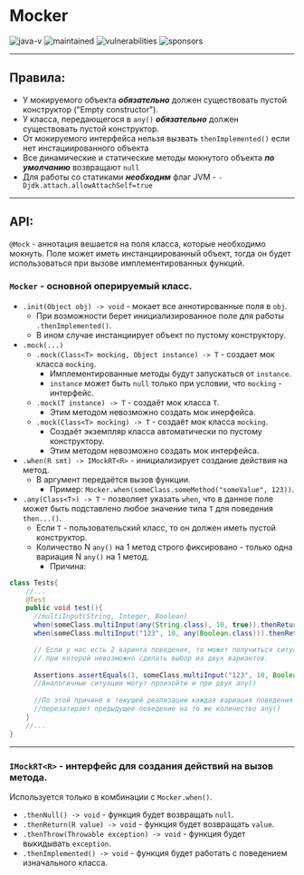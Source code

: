 # Mocker
![java-v](https://img.shields.io/badge/java-11-orange?style=flat-square&logo=oracle)
![maintained](https://img.shields.io/maintenance/yes/2023?style=flat-square)
![vulnerabilities](https://img.shields.io/snyk/vulnerabilities/github/anast3t/SimpleMockFramework?style=flat-square)
![sponsors](https://img.shields.io/github/sponsors/anast3t?color=red&style=flat-square)

---
## Правила:
* У мокируемого объекта **_обязательно_** должен существовать пустой конструктор ("Empty constructor").
* У класса, передающегося в `any()` **_обязательно_** должен существовать пустой конструктор.
* От мокируемого интерфейса нельзя вызвать `thenImplemented()` если нет инстациированного объекта
* Все динамические и статические методы мокнутого объекта **_по умолчанию_** возвращают `null`
* Для работы со статиками **_необходим_** флаг JVM - `-Djdk.attach.allowAttachSelf=true`
---
## API:
`@Mock` - аннотация вешается на поля класса, которые необходимо мокнуть.
Поле может иметь инстанциированный объект, тогда он будет использоваться
при вызове имплементированных функций.

### `Mocker` - основной оперируемый класс.
* `.init(Object obj) -> void` - мокает все аннотированные поля в `obj`.
  * При возможности берет инициализированное поле для работы `.thenImplemented()`.
  * В ином случае инстанциирует объект по пустому конструктору.
* `.mock(...)`
  * `.mock(Class<T> mocking, Object instance) -> T` - создает мок класса `mocking`.
    * Имплементированные методы будут запускаться от `instance`.
    * `instance` может быть `null` только при условии, что `mocking` - интерфейс.
  * `.mock(T instance) -> T` - создаёт мок класса `T`.
    * Этим методом невозможно создать мок инерфейса.
  * `.mock(Class<T> mocking) -> T` - создаёт мок класса `mocking`.
    * Создаёт экземпляр класса автоматически по пустому конструктору.
    * Этим методом невозможно создать мок интерфейса.
* `.when(R smt) -> IMockRT<R>` - инициализирует создание действия на метод.
  * В аргумент передаётся вызов функции.
    * Пример: `Mocker.when(someClass.someMethod("someValue", 123))`.
* `.any(Class<T>) -> T` - позволяет указать `when`, что в данное поле может быть подставлено любое значение типа `T`
для поведения `then...()`.
  * Если `T` - пользовательский класс, то он должен иметь пустой конструктор.
  * Количество N `any()` на 1 метод строго фиксировано - только одна вариация N `any()` на 1 метод.
    * Причина:
```java 
class Tests{
    //...
    @Test
    public void test(){
      //multiInput(String, Integer, Boolean)
      when(someClass.multiInput(any(String.class), 10, true)).thenReturn(1);
      when(someClass.multiInput("123", 10, any(Boolean.class))).thenReturn(2);

      // Если у нас есть 2 варинта поведения, то может получиться ситуация,
      // при которой невозможно сделать выбор из двух вариантов.
      
      Assertions.assertEquals(1, someClass.multiInput("123", 10, Boolean.TRUE));
      //Аналогичные ситуации могут произойти и при двух any()
      
      //По этой причине в текущей реализации каждая вариация поведения с некоторым количеством any()
      //перезатирает предыдущее поведение на то же количество any()
    }
    //...
}
```
---
### `IMockRT<R>` - интерфейс для создания действий на вызов метода.
Используется только в комбинации с `Mocker.when()`.
* `.thenNull() -> void` - функция будет возвращать `null`.
* `.thenReturn(R value) -> void` - функция будет возвращать `value`.
* `.thenThrow(Throwable exception) -> void` - функция будет выкидывать `exception`. 
* `.thenImplemented() -> void` - функция будет работать с поведением изначального класса.
